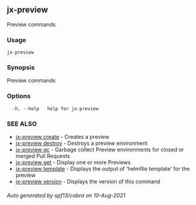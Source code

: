 ## jx-preview

Preview commands

### Usage

```
jx-preview
```

### Synopsis

Preview commands

### Options

```
  -h, --help   help for jx-preview
```

### SEE ALSO

* [jx-preview create](jx-preview_create.md)	 - Creates a preview
* [jx-preview destroy](jx-preview_destroy.md)	 - Destroys a preview environment
* [jx-preview gc](jx-preview_gc.md)	 - Garbage collect Preview environments for closed or merged Pull Requests
* [jx-preview get](jx-preview_get.md)	 - Display one or more Previews
* [jx-preview template](jx-preview_template.md)	 - Displays the output of 'helmfile template' for the preview
* [jx-preview version](jx-preview_version.md)	 - Displays the version of this command

###### Auto generated by spf13/cobra on 10-Aug-2021
